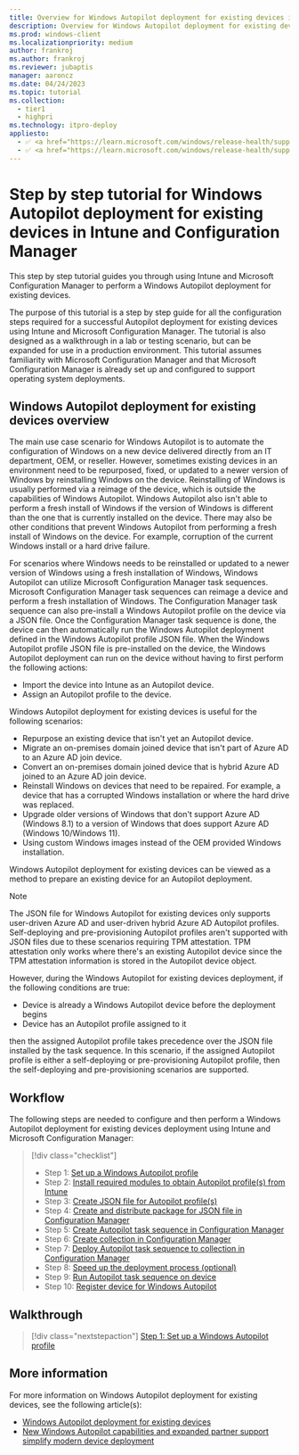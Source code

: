 ```yaml
---
title: Overview for Windows Autopilot deployment for existing devices in Intune and Configuration Manager
description: Overview for Windows Autopilot deployment for existing devices in Intune and Configuration Manager.
ms.prod: windows-client
ms.localizationpriority: medium
author: frankroj
ms.author: frankroj
ms.reviewer: jubaptis
manager: aaroncz
ms.date: 04/24/2023
ms.topic: tutorial
ms.collection: 
  - tier1
  - highpri
ms.technology: itpro-deploy
appliesto:
  - ✅ <a href="https://learn.microsoft.com/windows/release-health/supported-versions-windows-client" target="_blank">Windows 11</a>
  - ✅ <a href="https://learn.microsoft.com/windows/release-health/supported-versions-windows-client" target="_blank">Windows 10</a>
---
```


# Step by step tutorial for Windows Autopilot deployment for existing devices in Intune and Configuration Manager

This step by step tutorial guides you through using Intune and Microsoft Configuration Manager to perform a Windows Autopilot deployment for existing devices.

The purpose of this tutorial is a step by step guide for all the configuration steps required for a successful Autopilot deployment for existing devices using Intune and Microsoft Configuration Manager. The tutorial is also designed as a walkthrough in a lab or testing scenario, but can be expanded for use in a production environment. This tutorial assumes familiarity with Microsoft Configuration Manager and that Microsoft Configuration Manager is already set up and configured to support operating system deployments.

## Windows Autopilot deployment for existing devices overview

The main use case scenario for Windows Autopilot is to automate the configuration of Windows on a new device delivered directly from an IT department, OEM, or reseller. However, sometimes existing devices in an environment need to be repurposed, fixed, or updated to a newer version of Windows by reinstalling Windows on the device. Reinstalling of Windows is usually performed via a reimage of the device, which is outside the capabilities of Windows Autopilot. Windows Autopilot also isn't able to perform a fresh install of Windows if the version of Windows is different than the one that is currently installed on the device. There may also be other conditions that prevent Windows Autopilot from performing a fresh install of Windows on the device. For example, corruption of the current Windows install or a hard drive failure.

For scenarios where Windows needs to be reinstalled or updated to a newer version of Windows using a fresh installation of Windows, Windows Autopilot can utilize Microsoft Configuration Manager task sequences. Microsoft Configuration Manager task sequences can reimage a device and perform a fresh installation of Windows. The Configuration Manager task sequence can also pre-install a Windows Autopilot profile on the device via a JSON file. Once the Configuration Manager task sequence is done, the device can then automatically run the Windows Autopilot deployment defined in the Windows Autopilot profile JSON file. When the Windows Autopilot profile JSON file is pre-installed on the device, the Windows Autopilot deployment can run on the device without having to first perform the following actions:

- Import the device into Intune as an Autopilot device.
- Assign an Autopilot profile to the device.

Windows Autopilot deployment for existing devices is useful for the following scenarios:

- Repurpose an existing device that isn't yet an Autopilot device.
- Migrate an on-premises domain joined device that isn't part of Azure AD to an Azure AD join device.
- Convert an on-premises domain joined device that is hybrid Azure AD joined to an Azure AD join device.
- Reinstall Windows on devices that need to be repaired. For example, a device that has a corrupted Windows installation or where the hard drive was replaced.
- Upgrade older versions of Windows that don't support Azure AD (Windows 8.1) to a version of Windows that does support Azure AD (Windows 10/Windows 11).
- Using custom Windows images instead of the OEM provided Windows installation.

Windows Autopilot deployment for existing devices can be viewed as a method to prepare an existing device for an Autopilot deployment.

> [!NOTE]
>
> The JSON file for Windows Autopilot for existing devices only supports user-driven Azure AD and user-driven hybrid Azure AD Autopilot profiles. Self-deploying and pre-provisioning Autopilot profiles aren't supported with JSON files due to these scenarios requiring TPM attestation. TPM attestation only works where there's an existing Autopilot device since the TPM attestation information is stored in the Autopilot device object.
>
> However, during the Windows Autopilot for existing devices deployment, if the following conditions are true:
>
> - Device is already a Windows Autopilot device before the deployment begins
> - Device has an Autopilot profile assigned to it
>
> then the assigned Autopilot profile takes precedence over the JSON file installed by the task sequence. In this scenario, if the assigned Autopilot profile is either a self-deploying or pre-provisioning Autopilot profile, then the self-deploying and pre-provisioning scenarios are supported.

## Workflow

The following steps are needed to configure and then perform a Windows Autopilot deployment for existing devices deployment using Intune and Microsoft Configuration Manager:

> [!div class="checklist"]
> - Step 1: [Set up a Windows Autopilot profile](setup-autopilot-profile.md)
> - Step 2: [Install required modules to obtain Autopilot profile(s) from Intune](install-modules.md)
> - Step 3: [Create JSON file for Autopilot profile(s)](create-json-file.md)
> - Step 4: [Create and distribute package for JSON file in Configuration Manager](create-json-package.md)
> - Step 5: [Create Autopilot task sequence in Configuration Manager](create-autopilot-task-sequence.md)
> - Step 6: [Create collection in Configuration Manager](create-collection.md)
> - Step 7: [Deploy Autopilot task sequence to collection in Configuration Manager](deploy-autopilot-task-sequence.md)
> - Step 8: [Speed up the deployment process (optional)](speed-up-deployment.md)
> - Step 9: [Run Autopilot task sequence on device](run-autopilot-task-sequence.md)
> - Step 10: [Register device for Windows Autopilot](register-device.md)

## Walkthrough

> [!div class="nextstepaction"]
> [Step 1: Set up a Windows Autopilot profile](setup-autopilot-profile.md)

## More information

For more information on Windows Autopilot deployment for existing devices, see the following article(s):

- [Windows Autopilot deployment for existing devices](/mem/autopilot/existing-devices)
- [New Windows Autopilot capabilities and expanded partner support simplify modern device deployment](https://techcommunity.microsoft.com/t5/Windows-IT-Pro-Blog/New-Windows-Autopilot-capabilities-and-expanded-partner-support/ba-p/260430)
